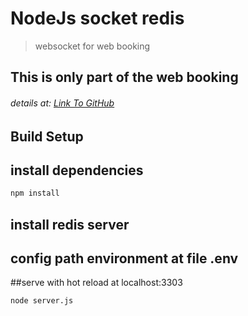
# NodeJs socket redis

> websocket for web booking

## This is only part of the web booking

###### details at: [Link To GitHub](https://github.com/duyhieu9898/manager_motel_laravel)
## Build Setup

## install dependencies
```bash
npm install
```
## install redis server

## config path environment at file .env

##serve with hot reload at localhost:3303
```bash
node server.js
```
